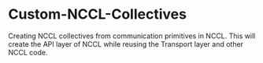 # Custom-NCCL-Collectives
Creating NCCL collectives from communication primitives in NCCL. This will create the API layer of NCCL while reusing the Transport layer and other NCCL code.
